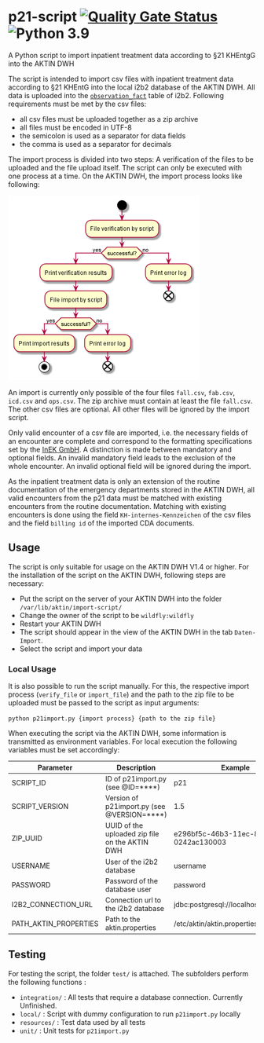# p21-script [![Quality Gate Status](https://sonarcloud.io/api/project_badges/measure?project=aktin_p21-script&metric=alert_status)](https://sonarcloud.io/summary/new_code?id=aktin_p21-script) ![Python 3.9](https://img.shields.io/badge/python-3.9-blue)

A Python script to import inpatient treatment data according to §21 KHEntgG into the AKTIN DWH

The script is intended to import csv files with inpatient treatment data according to §21 KHEntG into the local i2b2 database of the AKTIN DWH. All data is uploaded into the [`observation_fact`](https://community.i2b2.org/wiki/display/ServerSideDesign/OBSERVATION_FACT+Table) table of i2b2. Following requirements must be met by the csv files:
* all csv files must be uploaded together as a zip archive
* all files must be encoded in UTF-8
* the semicolon is used as a separator for data fields
* the comma is used as a separator for decimals

The import process is divided into two steps: A verification of the files to be uploaded and the file upload itself. The script can only be executed with one process at a time. On the AKTIN DWH, the import process looks like following:

![sequence diagram](./docs/dwh_activity.png)

An import is currently only possible of the four files `fall.csv`, `fab.csv`, `icd.csv` and `ops.csv`. The zip archive must contain at least the file `fall.csv`. The other csv files are optional. All other files will be ignored by the import script.

Only valid encounter of a csv file are imported, i.e. the necessary fields of an encounter are complete and correspond to the formatting specifications set by the [InEK GmbH](https://www.g-drg.de/Datenlieferung_gem._21_KHEntgG). A distinction is made between mandatory and optional fields. An invalid mandatory field leads to the exclusion of the whole encounter. An invalid optional field will be ignored during the import.

As the inpatient treatment data is only an extension of the routine documentation of the emergency departments stored in the AKTIN DWH, all valid encounters from the p21 data must be matched with existing encounters from the routine documentation. Matching with existing encounters is done using the field `KH-internes-Kennzeichen` of the csv files and the field `billing id` of the imported CDA documents.

## Usage

The script is only suitable for usage on the AKTIN DWH V1.4 or higher. For the installation of the script on the AKTIN DWH, following steps are necessary:
* Put the script on the server of your AKTIN DWH into the folder `/var/lib/aktin/import-script/`
* Change the owner of the script to be `wildfly:wildfly`
* Restart your AKTIN DWH
* The script should appear in the view of the AKTIN DWH in the tab `Daten-Import`.
* Select the script and import your data

### Local Usage

It is also possible to run the script manually. For this, the respective import process (`verify_file` or `import_file`) and the path to the zip file to be uploaded must be passed to the script as input arguments:

`python p21import.py {import process} {path to the zip file}`

When executing the script via the AKTIN DWH, some information is transmitted as environment variables. For local execution the following variables must be set accordingly:

| Parameter  | Description | Example |
| ------------- | ------------- | ------------- |
| SCRIPT_ID | ID of p21import.py (see @ID=****) | p21 |
| SCRIPT_VERSION | Version of p21import.py (see @VERSION=****) | 1.5 |
| ZIP_UUID | UUID of the uploaded zip file on the AKTIN DWH | e296bf5c-46b3-11ec-81d3-0242ac130003 |
| USERNAME | User of the i2b2 database | username |
| PASSWORD | Password of the database user | password |
| I2B2_CONNECTION_URL | Connection url to the i2b2 database | jdbc:postgresql://localhost:5432/i2b2 |
| PATH_AKTIN_PROPERTIES | Path to the aktin.properties | /etc/aktin/aktin.properties |


## Testing

For testing the script, the folder `test/` is attached. The subfolders perform the following functions :

* `integration/` : All tests that require a database connection. Currently Unfinished.
* `local/` : Script with dummy configuration to run `p21import.py` locally
* `resources/` : Test data used by all tests
* `unit/` : Unit tests for `p21import.py`
